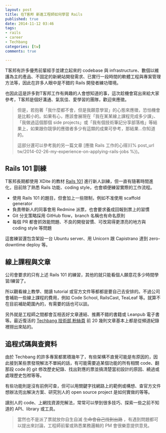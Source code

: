 ```yaml
---
layout: post
title: 在T客邦 新進工程師如何學習 Rails
published: true
date: 2014-11-12 03:46
tags:
- rails
- career
- Techbang
categories: [tw]
comments: true

---
```

T客邦有許多優秀前輩經手並建立起來的 codebase 與 infrastructure、數個以維護為主的產品、不固定的新網站開發需求、已實行一段時間的軟體工程與專案管理方法等，因此在許多人眼中是不錯的 Rails 開發者練功環境。

也因此這是許多對T客邦工作有興趣的人會想知道的事，這次趁機會寫出來給大家參考，T客邦是個好溝通、氣氛佳、愛學習的團隊，歡迎來應徵。

> 但是，若抱著「我什麼都不會，但是我願意學習」的心態來應徵，恐怕機會是比較小的。如果有心，應該會展現在「我在某某線上課程完成多少課」、「我做過這個那個 side projects」或「我有個技術筆記分享部落格」等結果上，如果跟你競爭的應徵者多少有這類的成果可參考，那結果...你知道的。
>
> 這部分還可以參考我的另一篇文章 [應徵 Rails 工作的心得]({% post_url tw/2014-02-26-my-experience-on-applying-rails-jobs %})。

## Rails 101 訓練

T客邦長期都使用 XDite 的教材 [Rails 101](https://leanpub.com/rails-101) 進行新人訓練，但一直有隨著時間進化，目前除了熟悉 Rails 功能、coding style，也會順便練習實際的工作流程。

* 使用 Rails 101 的題目，但會加上一些限制，例如不准使用 scaffold generator
* 負責帶新人的同事會用 Redmine 派票，也會要求養成回報到票上的習慣
* Git 分支策略採用 GitHub flow，branch 名稱也有命名原則
* 每個 PR 都會抓效能問題、不良的開發習慣、可改寫得更漂亮的地方與 coding style 等問題

這套練習還包含架設一台 Ubuntu server、用 Unicorn 跟 Capistrano 達到 zero-downtime deploy 等。

## 線上課程與文章

公司會要求的只有上述 Rails 101 的練習，其他的就只能看個人願意花多少時間學習/練習了。

所以觀看線上教學、閱讀 tutorial 或官方文件等都都是要自己去安排的。不過公司會補助一些線上課程的費用，例如 Code School, RailsCast, TeaLeaf 等。就算不在目前補助範圍內的，有需要的話也可以談。

另外就是工程師之間都會互相丟好文章連結、推薦不錯的書籍或 Leanpub 電子書等。最近復活的 [Techbang 技術部 粉絲頁](https://www.facebook.com/techonrails) 前 20 幾則文章基本上都是從頻道紀錄裡撈出來貼的。

## 追程式碼與查資料

由於 Techbang 的許多專案都累積幾年了，有些架構不直覺可能是有原因的，因此接到某些票發現解法不單純的話，有可能需要追某個功能的所有相關 code、翻那段 code 的 git 修改歷史紀錄、找出對應的票並搞清楚當初設計的原因、繞過或處理歷史包袱等等。

有些功能則是沒有前例可查，但可以用關鍵字找網路上的範例或構想、查官方文件想辦法兜出解決方案、研究別人的 open source project 是如何實做的等等。

讀別人的 code、上網找資源兜解法，常常可以學到很多技巧、探索一些之前不知道的 API、library 或工具。

>當然也不是派了票就放你自生自滅 ~~生命會自己找到出路~~ ，有遇到問題都可以提出來討論，工程師前輩或熟悉業務邏輯的 PM 會很樂意提供意見。
